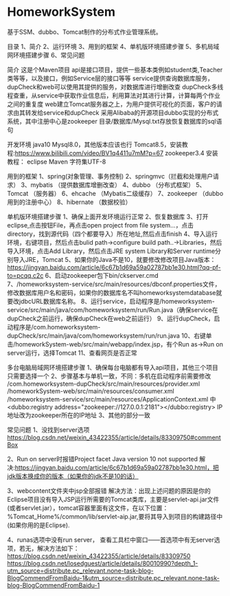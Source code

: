 # HomeworkSystem
基于SSM、dubbo、Tomcat制作的分布式作业管理系统。

目录
1、简介
2、运行环境
3、用到的框架
4、单机版环境搭建步骤
5、多机局域网环境搭建步骤
6、常见问题



简介
这是个Maven项目
api是接口项目，提供一些基本类例如student类,Teacher类等等，以及接口，例如Service层的接口等等
service提供查询数据库服务，dupCheck和web可以使用其提供的服务，对数据库进行增删改查
dupCheck多线程查重，从service中获取作业信息后，利用算法对其进行计算，计算每两个作业之间的重复度
web建立Tomcat服务器之上，为用户提供可视化的页面，客户的请求由其转发给service和dupCheck
采用Alibaba的开源项目dubbo实现的分布式系统，其中注册中心是zookeeper
目录/数据库/Mysql.txt存放恢复数据库的sql语句

开发环境
java10
Mysql8.0，其他版本应该也行
Tomcat8.5，安装教程:https://www.bilibili.com/video/BV1q4411u7mM?p=67
zookeeper3.4 安装教程：
eclipse
Maven
字符集UTF-8

用到的框架
1、spring(对象管理、事务控制)
2、springmvc（拦截和处理用户请求）
3、mybatis （提供数据库增删改查）
4、dubbo （分布式框架）
5、Tomcat （服务器）
6、ehcache （Mybatis二级缓存）
7、zookeeper （dubbo用到的注册中心）
8、hibernate （数据校验）


单机版环境搭建步骤
1、确保上面开发环境运行正常
2、恢复数据库
3、打开eclipse,点击按钮File，再点击open project from file system...，点击directory，找到源代码（四个都要导入）所在地址,然后点击finish
4、导入运行环境，右键项目，然后点击bulid path->configure build path..->Libraries，然后导入环境，点击Add Library，然后点击JRE system Library和Server runtime分别导入JRE，Tomcat
5、如果你的Java不是10，就要修改修改项目Java版本：https://jingyan.baidu.com/article/6c67b1d69a59a02787bb1e30.html?qq-pf-to=pcqq.c2c
6、启动zookeeper包下bin/ckserver.cmd
7、/homeworksystem-service/src/main/resources/dbconf.properties文件，修改数据库用户名和密码，如果你的数据库名不叫homeworksystemdatabase就要改jdbcURL数据库名称。
8、运行service，启动程序是/homeworksystem-service/src/main/java/com/homeworksystem/run/Run.java（确保service在dupCheck之前运行，确保dupCheck在web之前运行）
9、运行dupCheck，启动程序是/com.homeworksystem-dupCheck/src/main/java/com/homeworksystem/run/run.java
10、右键单击/homeworkSystem-web/src/main/webapp/index.jsp，有个Run as->Run on server运行，选择Tomcat
11、查看网页是否正常



多台电脑局域网环境搭建步骤
1、确保每台电脑都有导入api项目，其他三个项目只需要选择一个
2、步骤基本与单机一致，不同：多机在启动程序前需要修改
	/com.homeworksystem-dupCheck/src/main/resources/provider.xml
	/homeworkSystem-web/src/main/resources/consumer.xml
	/homeworksystem-service/src/main/resources/ApplicationContext.xml
	中<dubbo:registry address="zookeeper://127.0.0.1:2181"></dubbo:registry>  IP地址改为zookeeper所在的IP地址
3、其他的部分一致




常见问题
1、没找到server选项
https://blog.csdn.net/weixin_43422355/article/details/83309750#commentBox

2、Run on server时报错Project facet Java version 10 not supported
解决:https://jingyan.baidu.com/article/6c67b1d69a59a02787bb1e30.html，把jdk版本换成你的版本（如果你的jdk不是10的话）

3、webcontent文件夹中jsp全部报错
解决方法：出现上述问题的原因是你的Eclipse项目没有导入JSP运行所需要的Tomcat类库，主要是servlet-api.jar文件(或者servlet.jar），tomcat容器里面有这文件，在以下位置：%Tomcat_Home%/common/lib/servlet-aip.jar,要将其导入到项目的构建路径中(如果你用的是Eclipse).
	
4、runas选项中没有run server，
查看工具栏中窗口——首选项中有无server选项，若无，解决方法如下：
	https://blog.csdn.net/weixin_43422355/article/details/83309750
	https://blog.csdn.net/losedguest/article/details/80010990?depth_1-utm_source=distribute.pc_relevant.none-task-blog-BlogCommendFromBaidu-1&utm_source=distribute.pc_relevant.none-task-blog-BlogCommendFromBaidu-1





